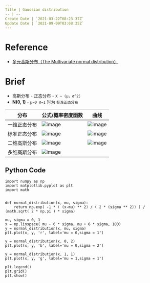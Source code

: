 ```yaml
---
Title | Gaussian distribution
-- | --
Create Date | `2021-03-22T08:23:37Z`
Update Date | `2021-09-09T03:08:35Z`
---
```

# Reference
- [多元高斯分布（The Multivariate normal distribution）](https://www.cnblogs.com/bingjianing/p/9117330.html)

# Brief
- 高斯分布 - 正态分布 - `X ~ (μ，σ^2)`
- **N(0, 1)** - `μ=0 σ=1` 时为 `标准正态分布`

分布 | 公式/概率密度函数 | 曲线
-- | -- | --
一维正态分布 | ![image](https://user-images.githubusercontent.com/2216970/111960596-e746db80-8b2a-11eb-9b37-a4bd720f191f.png) |![image](https://user-images.githubusercontent.com/2216970/112079175-a8606680-8bba-11eb-9cec-fd5ff9d933a1.png)
标准正态分布 | ![image](https://user-images.githubusercontent.com/2216970/111960625-ed3cbc80-8b2a-11eb-947b-e70d14cb7a04.png) |  ![image](https://user-images.githubusercontent.com/2216970/111960942-5ae8e880-8b2b-11eb-99f7-d2bc53cae895.png)
二维高斯分布 | ![image](https://user-images.githubusercontent.com/2216970/111961968-ad76d480-8b2c-11eb-8394-f602ece26d39.png) | ![image](https://user-images.githubusercontent.com/2216970/111961984-b1a2f200-8b2c-11eb-8fb1-bf629cfb9c75.png)
多维高斯分布 | ![image](https://user-images.githubusercontent.com/2216970/111963049-0dba4600-8b2e-11eb-8301-4ed57b42695d.png)




## Python Code
```
import numpy as np
import matplotlib.pyplot as plt
import math
 
 
def normal_distribution(x, mu, sigma):
    return np.exp( -1 * ( (x-mu) ** 2) / ( 2 * (sigma ** 2)) ) / (math.sqrt( 2 * np.pi ) * sigma)

mu, sigma = 0, 1
x = np.linspace( mu - 6 * sigma, mu + 6 * sigma, 100)
y = normal_distribution(x, mu, sigma)
plt.plot(x, y, 'r', label='mu = 0,sigma = 1')

y = normal_distribution(x, 0, 2)
plt.plot(x, y, 'b', label='mu = 0,sigma = 2')

y = normal_distribution(x, 1, 1)
plt.plot(x, y, 'g', label='mu = 1,sigma = 1')

plt.legend()
plt.grid()
plt.show()
```
